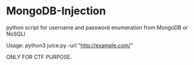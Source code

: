 # MongoDB-Injection
python script for username and password enumeration from MongoDB or NoSQLI

Usage:
python3 juice.py -url "http://example.com/"

ONLY FOR CTF PURPOSE.
